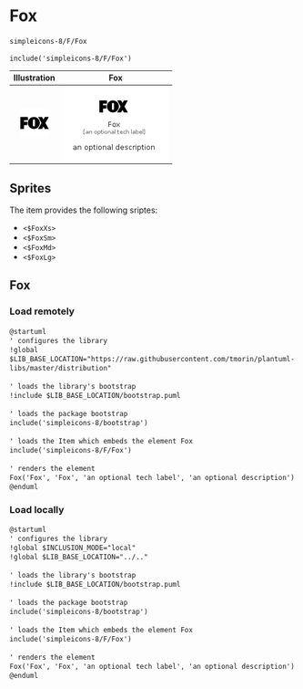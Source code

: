 # Fox


```text
simpleicons-8/F/Fox
```

```text
include('simpleicons-8/F/Fox')
```



| Illustration | Fox |
| :---: | :---: |
| ![illustration for Illustration](../../simpleicons-8/F/Fox.png) | ![illustration for Fox](../../simpleicons-8/F/Fox.Local.png) |



## Sprites
The item provides the following sriptes:

- `<$FoxXs>`
- `<$FoxSm>`
- `<$FoxMd>`
- `<$FoxLg>`





## Fox

### Load remotely
```plantuml
@startuml
' configures the library
!global $LIB_BASE_LOCATION="https://raw.githubusercontent.com/tmorin/plantuml-libs/master/distribution"

' loads the library's bootstrap
!include $LIB_BASE_LOCATION/bootstrap.puml

' loads the package bootstrap
include('simpleicons-8/bootstrap')

' loads the Item which embeds the element Fox
include('simpleicons-8/F/Fox')

' renders the element
Fox('Fox', 'Fox', 'an optional tech label', 'an optional description')
@enduml
```

### Load locally
```plantuml
@startuml
' configures the library
!global $INCLUSION_MODE="local"
!global $LIB_BASE_LOCATION="../.."

' loads the library's bootstrap
!include $LIB_BASE_LOCATION/bootstrap.puml

' loads the package bootstrap
include('simpleicons-8/bootstrap')

' loads the Item which embeds the element Fox
include('simpleicons-8/F/Fox')

' renders the element
Fox('Fox', 'Fox', 'an optional tech label', 'an optional description')
@enduml
```

